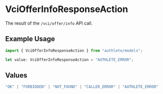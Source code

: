 # VciOfferInfoResponseAction

The result of the `/vci/offer/info` API call.

## Example Usage

```typescript
import { VciOfferInfoResponseAction } from "authlete/models";

let value: VciOfferInfoResponseAction = "AUTHLETE_ERROR";
```

## Values

```typescript
"OK" | "FORBIDDEN" | "NOT_FOUND" | "CALLER_ERROR" | "AUTHLETE_ERROR"
```